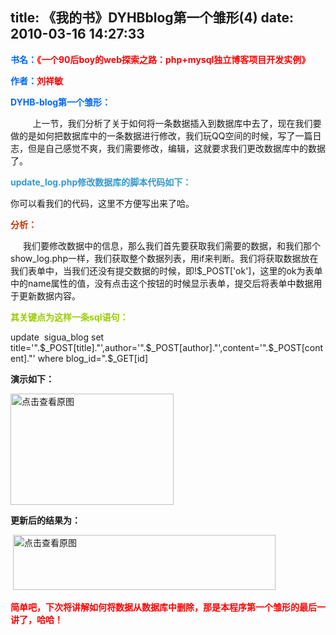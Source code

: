 title: 《我的书》DYHBblog第一个雏形(4)
date: 2010-03-16 14:27:33
---

<p>
	<strong><font color="#0066ff">书名：</font><font color="#ff0000">《一个90后boy的web探索之路：php+mysql独立博客项目开发实例》</font></strong></p>
<p>
	<strong><font color="#0066ff">作者：</font><font color="#ff0000">刘祥敏</font></strong></p>
<p>
	<strong><font color="#0066ff">DYHB-blog第一个雏形：</font></strong></p>
<p>
	&nbsp;&nbsp;&nbsp;&nbsp;&nbsp;&nbsp;&nbsp;&nbsp; 上一节，我们分析了关于如何将一条数据插入到数据库中去了，现在我们要做的是如何把数据库中的一条数据进行修改，我们玩QQ空间的时候，写了一篇日志，但是自己感觉不爽，我们需要修改，编辑，这就要求我们更改数据库中的数据了。</p>
<p>
	<strong><font color="#3399cc">update_log.php修改数据库的脚本代码如下：</font></strong></p>
<p>
	<?php</p>你可以看我们的代码，这里不方便写出来了哈。
	<p>
		<strong><font color="#cc3300">分析：</font></strong></p>
	<p>
		<strong><font color="#cc3300">&nbsp;&nbsp;&nbsp;&nbsp;&nbsp; </font></strong>我们要修改数据中的信息，那么我们首先要获取我们需要的数据，和我们那个show_log.php一样，我们获取整个数据列表，用if来判断。我们将获取数据放在我们表单中，当我们还没有提交数据的时候，即!$_POST[&#39;ok&#39;]，这里的ok为表单中的name属性的值，没有点击这个按钮的时候显示表单，提交后将表单中数据用于更新数据内容。</p>
	<p>
		<strong><font color="#99cc00">其关键点为这样一条sql语句：</font></strong></p>
	<p>
		update&nbsp; sigua_blog set&nbsp; title=&#39;&quot;.$_POST[title].&quot;&#39;,author=&#39;&quot;.$_POST[author].&quot;&#39;,content=&#39;&quot;.$_POST[content].&quot;&#39; where blog_id=&quot;.$_GET[id]</p>
	<p>
		<strong>演示如下：</strong></p>
	<p>
		<a href="width/upload/201003/264b6e728a265ef8536ce26bed363788-20100316012818.png" id="file:" target="_blank"><img border="0" height="178" src="width/upload/201003/264b6e728a265ef8536ce26bed363788-20100316012818.png" title="点击查看原图" width="261" /></a></p>
	<p>
		<strong>更新后的结果为：</strong></p>
	<p>
		&nbsp;<a href="width/upload/201003/db33083d0432c62660129a50074d57ba-20100316012818.png" id="file:" target="_blank"><img border="0" height="88" src="width/upload/201003/db33083d0432c62660129a50074d57ba-20100316012818.png" title="点击查看原图" width="420" /></a></p>
	<p>
		<strong><font color="#ff0000">简单吧，下次将讲解如何将数据从数据库中删除，那是本程序第一个雏形的最后一讲了，哈哈！</font></strong></p>
	<p>
		&nbsp;</p>
	<p>
		&nbsp;</p>
	<p>
		&nbsp;</p>
	</?php</p></p>